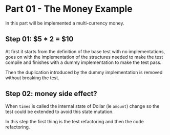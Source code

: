 # Part 01 - The Money Example

In this part will be implemented a multi-currency money.

## Step 01: $5 * 2 = $10

At first it starts from the definition of the base test with no implementations, goes on with the implementation of the structures needed to make the test compile and finishes with a dummy implementation to make the test pass.

Then the duplication introduced by the dummy implementation is removed without breaking the test.

## Step 02: money side effect?

When `times` is called the internal state of Dollar (ie `amount`) change so the test could be extended to avoid this state mutation.

In this step the first thing is the test refactoring and then the code refactoring.
